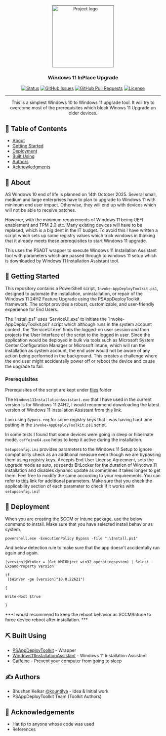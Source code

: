 <p align="center">
  <a href="" rel="noopener">
 <img width=200px height=200px src="https://cdn-dynmedia-1.microsoft.com/is/image/microsoftcorp/sds-windows11-laptop-fy24?scl=1&fmt=png-alpha" alt="Project logo"></a>
</p>

<h3 align="center">Windows 11 InPlace Upgrade</h3>

<div align="center">

[![Status](https://img.shields.io/badge/status-active-success.svg)]()
[![GitHub Issues](https://img.shields.io/github/issues/kylelobo/The-Documentation-Compendium.svg)](https://github.com/kylelobo/The-Documentation-Compendium/issues)
[![GitHub Pull Requests](https://img.shields.io/github/issues-pr/kylelobo/The-Documentation-Compendium.svg)](https://github.com/kylelobo/The-Documentation-Compendium/pulls)
[![License](https://img.shields.io/badge/license-MIT-blue.svg)](/LICENSE)

</div>

---

<p align="center"> This is a simplest Windows 10 to Windows 11 upgrade tool. It will try to overcome most of the prerequisites which block Winows 11 Upgrade on older devices.
    <br> 
</p>

## 📝 Table of Contents

- [About](#about)
- [Getting Started](#getting_started)
- [Deployment](#deployment)
- [Built Using](#built_using)
- [Authors](#authors)
- [Acknowledgments](#acknowledgement)


## 🧐 About <a name = "about"></a>

AS Windows 10 end of life is planned on 14th October 2025. Several small, medium and large enterprises have to plan to upgrade to Windows 11 with minimum end user impact. Otherwise, they will end up with devices which will not be able to receive patches. 

However, with the minimum requirements of Windows 11 being UEFI enablement and TPM 2.0 etc. Many existing devices will have to be replaced, which is a big dent in the IT budget. To avoid this I have written a script which sets up some registry values which trick windows in thinking that it already meets these prerequisites to start Windows 11 upgrade.

This uses the PSADT wrapper to execute Windows 11 Installation Assistant tool with parameters which are passed through to windows 11 setup which is downloaded by Windows 11 Installation Assistant tool. 


## 🏁 Getting Started <a name = "getting_started"></a>

This repository contains a PowerShell script, `Invoke-AppDeployToolkit.ps1`, designed to automate the installation, uninstallation, or repair of the Windows 11 24H2 Feature Upgrade using the PSAppDeployToolkit framework. The script provides a robust, customizable, and user-friendly experience for End Users.

The ‘Install.ps1’ uses ‘ServiceUI.exe' to initiate the `Invoke-AppDeployToolkit.ps1’ script which although runs in the system account context, the 'ServiceUI.exe' finds the logged-on user session and then projects the User Interface of the script to the logged in user. Since the application would be deployed in bulk via tools such as Microsoft System Center Configuration Manager or Microsoft Intune, which will run the installation as system account, the end user would not be aware of any action being performed in the background. This creates a challenge where the end user might accidentally power off or reboot the device and cause the upgrade to fail.

 

### Prerequisites

Prerequisites of the script are kept under [files](https://github.com/kountilya/Win11InPlaceUpgrade/tree/main/Files) folder

The `Windows11InstallationAssistant.exe` that I have used in the current version is for Windows 11 24H2, I would recommend downloading the latest version of Windows 11 Installation Assistant from [this](https://www.microsoft.com/en-us/software-download/windows11) link.

I am using `Bypass.reg` for some registry keys that I was having hard time putting in the `Invoke-AppDeployToolkit.ps1` script. 

In some tests I found that some devices were going in sleep or hibernate mode. `caffeine64.exe` helps to keep it active during the installation. 

`Setupconfig.ini` provides parameters to the Windows 11 Setup to ignore compatibility check as an additional measure even though we are bypassing them using registry keys. Accepts End User License Agreement, sets the upgrade mode as auto, suspends BitLocker for the duration of Windows 11 installation and disables dynamic update as sometimes it takes longer to get them. Feel free to modify the same according to your requirements. You can refer to [this](https://learn.microsoft.com/en-us/windows-hardware/manufacture/desktop/windows-setup-command-line-options?view=windows-11) link for additional parameters. Make sure that you check the applicability section of each parameter to check if it works with `setupconfig.ini`!



## 🚀 Deployment <a name = "deployment"></a>


When you are creating the SCCM or Intune package, use the below command to install. Make sure that you have selected install behavior as system.  

```
powershell.exe -ExecutionPolicy Bypass -file ".\Install.ps1"
```

And below detection rule to make sure that the app doesn't accidentally run again and again. 

```
[version]$WinVer = (Get-WMIObject win32_operatingsystem) | Select -ExpandProperty Version

if
 ($WinVer -ge [version]"10.0.22621")

{

Write-Host $true

}
```

***I would recommend to keep the reboot behavior as SCCM/Intune to force device reboot after installation. ***


## ⛏️ Built Using <a name = "built_using"></a>

- [PSAppDeployToolkit](https://psappdeploytoolkit.com) - Wrapper
- [Windows11InstallationAssistant](https://www.microsoft.com/en-us/software-download/windows11) - Windows 11 Installation Assistant
- [Caffeine](https://www.zhornsoftware.co.uk/caffeine/) - Prevent your computer from going to sleep

## ✍️ Authors <a name = "authors"></a>

- Bhushan Kelkar [@kountilya](https://github.com/kountilya) - Idea & Initial work
- PSAppDeployToolkit Team (Toolkit Authors)



## 🎉 Acknowledgements <a name = "acknowledgement"></a>

- Hat tip to anyone whose code was used
- References



